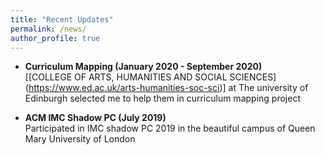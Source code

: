 ```yaml
---
title: "Recent Updates"
permalink: /news/
author_profile: true
---
```


* **Curriculum Mapping (January 2020 - September 2020)**  
  [[COLLEGE OF ARTS, HUMANITIES AND SOCIAL SCIENCES] (https://www.ed.ac.uk/arts-humanities-soc-sci)] at The university of Edinburgh selected me to help them in curriculum mapping project


* **ACM IMC Shadow PC (July 2019)**  
  Participated in IMC shadow PC 2019 in the beautiful campus of Queen Mary University of London 

